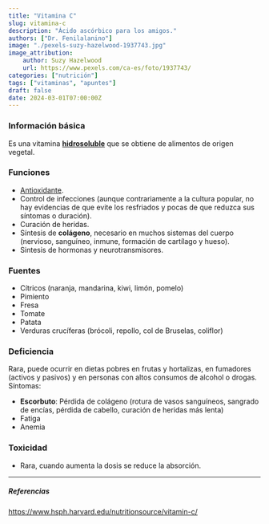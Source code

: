 ```yaml
---
title: "Vitamina C"
slug: vitamina-c
description: "Ácido ascórbico para los amigos."
authors: ["Dr. Fenilalanino"]
image: "./pexels-suzy-hazelwood-1937743.jpg"
image_attribution:
    author: Suzy Hazelwood
    url: https://www.pexels.com/ca-es/foto/1937743/
categories: ["nutrición"]
tags: ["vitaminas", "apuntes"]
draft: false
date: 2024-03-01T07:00:00Z
---
```


### Información básica
Es una vitamina **[hidrosoluble](../vitaminas-general)** que se obtiene de alimentos de origen vegetal.

### Funciones
- [Antioxidante](../antioxidantes).
- Control de infecciones (aunque contrariamente a la cultura popular, no hay evidencias de que evite los resfriados y pocas de que reduzca sus síntomas o duración).
- Curación de heridas.
- Síntesis de **colágeno**, necesario en muchos sistemas del cuerpo (nervioso, sanguíneo, inmune, formación de cartílago y hueso).
- Sintesis de hormonas y neurotransmisores.

### Fuentes
- Cítricos (naranja, mandarina, kiwi, limón, pomelo)
- Pimiento
- Fresa
- Tomate
- Patata
- Verduras crucíferas (brócoli, repollo, col de Bruselas, coliflor)

### Deficiencia
Rara, puede ocurrir en dietas pobres en frutas y hortalizas, en fumadores (activos y pasivos) y en personas con altos consumos de alcohol o drogas. Síntomas:
- **Escorbuto**: Pérdida de colágeno (rotura de vasos sanguíneos, sangrado de encías, pérdida de cabello, curación de heridas más lenta)
- Fatiga
- Anemia

### Toxicidad
- Rara, cuando aumenta la dosis se reduce la absorción.

---

##### Referencias

https://www.hsph.harvard.edu/nutritionsource/vitamin-c/
